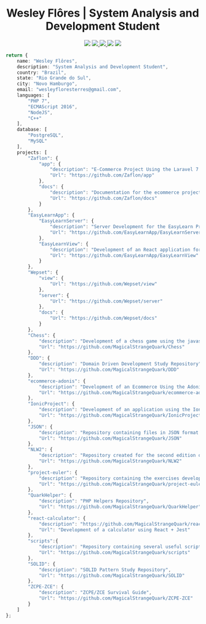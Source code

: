 <h1 align="center">Wesley Flôres | System Analysis and Development Student </h1>

<p align="center">
    <img src="https://img.shields.io/badge/wesleyfloresterres@gmail.com-orange?logo=Gmail&style=flat"/>
    <a href="https://www.linkedin.com/in/wesleyfloresterres/">
        <img src="https://img.shields.io/badge/wesley--flores-orange?logo=Linkedin&style=flat"/>
    </a>
    <a href="https://api.whatsapp.com/send?1=pt_BR&phone=5551996201475">
        <img src="https://img.shields.io/badge/Wesley%20Fl%C3%B4res-green?logo=Whatsapp&style=flat" />
    </a>
    <img src="https://img.shields.io/github/followers/MagicalStrangeQuark?style=social"/>
    <img src="https://img.shields.io/github/license/MagicalStrangeQuark/MagicalStrangeQuark"/>
</p>

```typescript
return {
    name: "Wesley Flôres",
    description: "System Analysis and Development Student",
    country: "Brazil",
    state: "Rio Grande do Sul",
    city: "Novo Hamburgo",
    email: "wesleyfloresterres@gmail.com",
    languages: [
        "PHP 7",
        "ECMAScript 2016",
        "NodeJS",
        "C++"
    ],
    database: [
        "PostgreSQL",
        "MySQL"
    ],
    projects: [
        "Zaflon": {
            "app": { 
                "description": "E-Commerce Project Using the Laravel 7.20.0 Framework",
                "Url": "https://github.com/Zaflon/app"
            },
            "docs": {
                "description": "Documentation for the ecommerce project",
                "Url": "https://github.com/Zaflon/docs"
            }
        },
        "EasyLearnApp": {
            "EasyLearnServer": {
                "description": "Server Development for the EasyLearn Project",
                "Url": "https://github.com/EasyLearnApp/EasyLearnServer"
            },
            "EasyLearnView": {
                "description": "Development of an React application for EasyLearn",
                "Url": "https://github.com/EasyLearnApp/EasyLearnView"
            }
        },
        "Wepset": {
            "view": {
                "Url": "https://github.com/Wepset/view"
            },
            "server": {
                "Url": "https://github.com/Wepset/server"
            },
            "docs": {
                "Url": "https://github.com/Wepset/docs"
            }
        },
        "Chess": { 
            "description": "Development of a chess game using the javascript language",
            "Url": "https://github.com/MagicalStrangeQuark/Chess"
        },
        "DDD": {
            "description": "Domain Driven Development Study Repository",
            "Url": "https://github.com/MagicalStrangeQuark/DDD"
        },
        "ecommerce-adonis": {
            "description": "Development of an Ecommerce Using the Adonis.js Framework",
            "Url": "https://github.com/MagicalStrangeQuark/ecommerce-adonis"
        },
        "IonicProject": {
            "description": "Development of an application using the Ionic Framework",
            "Url": "https://github.com/MagicalStrangeQuark/IonicProject"
        },
        "JSON": {
            "description": "Repository containing files in JSON format useful for the development of API's",
            "Url": "https://github.com/MagicalStrangeQuark/JSON"
        },
        "NLW2": {
            "description": "Repository created for the second edition of the Rocketseat's NLW event",
            "Url": "https://github.com/MagicalStrangeQuark/NLW2"
        },
        "project-euler": { 
            "description": "Repository containing the exercises developed within the Euler Project",
            "Url": "https://github.com/MagicalStrangeQuark/project-euler"
        },
        "QuarkHelper": {
            "description": "PHP Helpers Repository",
            "Url": "https://github.com/MagicalStrangeQuark/QuarkHelper"
        },
        "react-calculator": {
            "description": "https://github.com/MagicalStrangeQuark/react-calculator",
            "Url": "Development of a calculator using React + Jest"
        },
        "scripts":{
            "description": "Repository containing several useful scripts / small codes",
            "Url": "https://github.com/MagicalStrangeQuark/scripts"
        },
        "SOLID": {
            "description": "SOLID Pattern Study Repository",
            "Url": "https://github.com/MagicalStrangeQuark/SOLID"
        },
        "ZCPE-ZCE": {
            "description": "ZCPE/ZCE Survival Guide",
            "Url": "https://github.com/MagicalStrangeQuark/ZCPE-ZCE"
        }
    ]
};

```